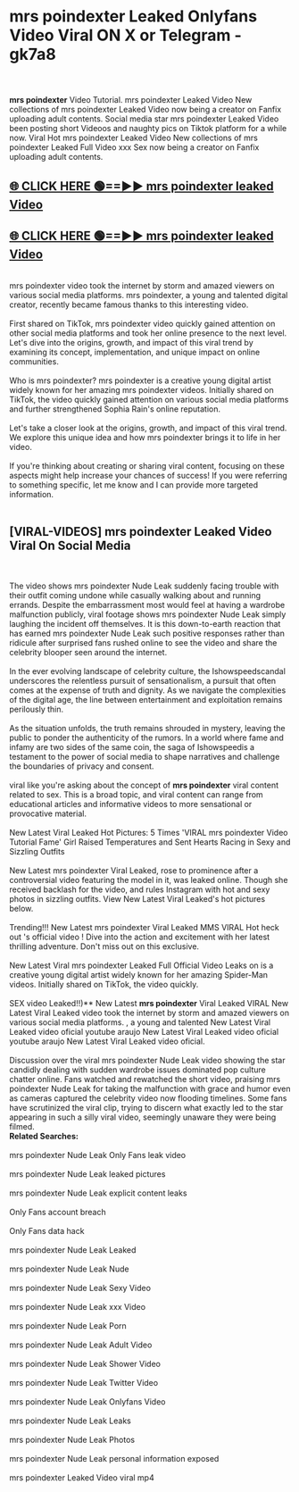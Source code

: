 <h1> mrs poindexter Leaked Onlyfans Video Viral ON X or Telegram - gk7a8 </h1>

# 
<br>
<strong>mrs poindexter</strong> Video Tutorial. mrs poindexter Leaked Video New collections of  mrs poindexter Leaked Video now being a creator on Fanfix uploading adult contents. Social media star mrs poindexter Leaked Video been posting short Videoos and naughty pics on Tiktok platform for a while now. Viral Hot mrs poindexter Leaked Video New collections of mrs poindexter Leaked Full Video xxx Sex now being a creator on Fanfix uploading adult contents.
<br>

## [🌐 CLICK HERE 🟢==►► mrs poindexter leaked Video ](https://onlyclips.site?title=mrs_poindexter&ref=git)


## [🌐 CLICK HERE 🟢==►► mrs poindexter leaked Video ](https://onlyclips.site?title=mrs_poindexter&ref=git)

<br>
mrs poindexter video took the internet by storm and amazed viewers on various social media platforms. mrs poindexter, a young and talented digital creator, recently became famous thanks to this interesting video.
<br><br>
First shared on TikTok, mrs poindexter video quickly gained attention on other social media platforms and took her online presence to the next level. Let's dive into the origins, growth, and impact of this viral trend by examining its concept, implementation, and unique impact on online communities.
<br><br>
Who is mrs poindexter? mrs poindexter is a creative young digital artist widely known for her amazing mrs poindexter videos. Initially shared on TikTok, the video quickly gained attention on various social media platforms and further strengthened Sophia Rain's online reputation.
<br><br>
Let's take a closer look at the origins, growth, and impact of this viral trend. We explore this unique idea and how mrs poindexter brings it to life in her video.
<br><br>
If you're thinking about creating or sharing viral content, focusing on these aspects might help increase your chances of success! If you were referring to something specific, let me know and I can provide more targeted information.
<br><br>
<h2>[VIRAL-VIDEOS] mrs poindexter Leaked Video Viral On Social Media</h2>
<br><br>
The video shows mrs poindexter Nude Leak suddenly facing trouble with their outfit coming undone while casually walking about and running errands. Despite the embarrassment most would feel at having a wardrobe malfunction publicly, viral footage shows mrs poindexter Nude Leak simply laughing the incident off themselves. It is this down-to-earth reaction that has earned mrs poindexter Nude Leak such positive responses rather than ridicule after surprised fans rushed online to see the video and share the celebrity blooper seen around the internet.
<br><br>
In the ever evolving landscape of celebrity culture, the Ishowspeedscandal underscores the relentless pursuit of sensationalism, a pursuit that often comes at the expense of truth and dignity. As we navigate the complexities of the digital age, the line between entertainment and exploitation remains perilously thin.
<br><br>
As the situation unfolds, the truth remains shrouded in mystery, leaving the public to ponder the authenticity of the rumors. In a world where fame and infamy are two sides of the same coin, the saga of Ishowspeedis a testament to the power of social media to shape narratives and challenge the boundaries of privacy and consent.
<br><br>
viral like you're asking about the concept of <strong>mrs poindexter</strong> viral content related to sex. This is a broad topic, and viral content can range from educational articles and informative videos to more sensational or provocative material.
<br><br>
New Latest Viral Leaked Hot Pictures: 5 Times 'VIRAL mrs poindexter Video Tutorial Fame' Girl Raised Temperatures and Sent Hearts Racing in Sexy and Sizzling Outfits
<br><br>
New Latest mrs poindexter Viral Leaked, rose to prominence after a controversial video featuring the model in it, was leaked online. Though she received backlash for the video, and rules Instagram with hot and sexy photos in sizzling outfits. View New Latest Viral Leaked's hot pictures below.
<br><br>
Trending!!! New Latest mrs poindexter Viral Leaked MMS VIRAL Hot heck out 's official video ! Dive into the action and excitement with her latest thrilling adventure. Don't miss out on this exclusive.
<br><br>
New Latest Viral mrs poindexter Leaked Full Official Video Leaks on  is a creative young digital artist widely known for her amazing Spider-Man videos. Initially shared on TikTok, the video quickly.
<br><br>
SEX video Leaked!!)** New Latest <strong>mrs poindexter</strong> Viral Leaked VIRAL New Latest Viral Leaked video took the internet by storm and amazed viewers on various social media platforms. , a young and talented New Latest Viral Leaked video oficial youtube araujo New Latest Viral Leaked video oficial youtube araujo New Latest Viral Leaked video oficial.
<br><br>
Discussion over the viral mrs poindexter Nude Leak video showing the star candidly dealing with sudden wardrobe issues dominated pop culture chatter online. Fans watched and rewatched the short video, praising mrs poindexter Nude Leak for taking the malfunction with grace and humor even as cameras captured the celebrity video now flooding timelines. Some fans have scrutinized the viral clip, trying to discern what exactly led to the star appearing in such a silly viral video, seemingly unaware they were being filmed.
<br>
<strong>Related Searches:</strong>
<br><br>
mrs poindexter Nude Leak Only Fans leak video
<br><br>
mrs poindexter Nude Leak leaked pictures
<br><br>
mrs poindexter Nude Leak explicit content leaks
<br><br>
Only Fans account breach
<br><br>
Only Fans data hack
<br><br>
mrs poindexter Nude Leak Leaked
<br><br>
mrs poindexter Nude Leak Nude
<br><br>
mrs poindexter Nude Leak Sexy Video
<br><br>
mrs poindexter Nude Leak xxx Video
<br><br>
mrs poindexter Nude Leak Porn
<br><br>
mrs poindexter Nude Leak Adult Video
<br><br>
mrs poindexter Nude Leak Shower Video
<br><br>
mrs poindexter Nude Leak Twitter Video
<br><br>
mrs poindexter Nude Leak Onlyfans Video
<br><br>
mrs poindexter Nude Leak Leaks
<br><br>
mrs poindexter Nude Leak Photos
<br><br>
mrs poindexter Nude Leak personal information exposed
<br><br>
mrs poindexter Leaked Video viral mp4